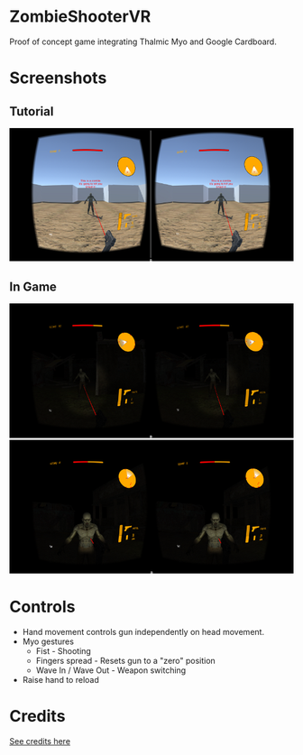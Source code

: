 # ZombieShooterVR #

Proof of concept game integrating Thalmic Myo and Google Cardboard.

# Screenshots #
## Tutorial ##
[![Tutorial](screenshots/TutorialScreenshot_small.png)](screenshots/TutorialScreenshot.png)
## In Game ##
[![In Game 1](screenshots/InGameScreenshot_small.png)](screenshots/InGameScreenshot.png)
[![In Game 2](screenshots/InGameScreenshot2_small.png)](screenshots/InGameScreenshot2.png)

# Controls #
* Hand movement controls gun independently on head movement.
* Myo gestures
    * Fist - Shooting
    * Fingers spread - Resets gun to a "zero" position
    * Wave In / Wave Out - Weapon switching
* Raise hand to reload

# Credits #
[See credits here](Credits.md)
